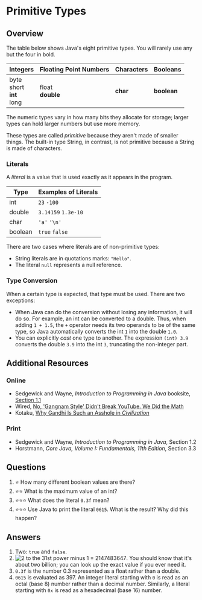 # Primitive Types
## Overview
The table below shows Java's eight primitive types. You will rarely use any but the four in bold.

Integers | Floating Point Numbers | Characters | Booleans
-|-|-|-
byte<br>short<br>**int**<br>long | float<br>**double** | **char** | **boolean**

The numeric types vary in how many bits they allocate for storage; larger types can hold larger numbers but use more memory.

These types are called *primitive* because they aren't made of smaller things. The built-in type String, in contrast, is not primitive because a String is made of characters.
### Literals
A *literal* is a value that is used exactly as it appears in the program.

Type | Examples of Literals
-|-
int | `23` `-100`
double | `3.14159` `1.3e-10`
char | `'a'` `'\n'`
boolean | `true` `false`

There are two cases where literals are of non-primitive types:
- String literals are in quotations marks: `"Hello"`.
- The literal `null` represents a null reference.
### Type Conversion
When a certain type is expected, that type must be used. There are two exceptions:
- When Java can do the conversion without losing any information, it will do so. For example, an int can be converted to a double. Thus, when adding `1 + 1.5`, the `+` operator needs its two operands to be of the same type, so Java automatically converts the int `1` into the double `1.0`.
- You can explicitly *cast* one type to another. The expression `(int) 3.9` converts the double `3.9` into the int `3`, truncating the non-integer part.
## Additional Resources
### Online
- Sedgewick and Wayne, *Introduction to Programming in Java* booksite, [Section 1.1](https://introcs.cs.princeton.edu/java/12types/)
- Wired, [No, 'Gangnam Style' Didn't Break YouTube. We Did the Math](https://www.wired.com/2014/12/gangnam-style-youtube-math/)
- Kotaku, [Why Gandhi Is Such an Asshole in *Civilization*](https://kotaku.com/why-gandhi-is-such-an-asshole-in-civilization-1653818245)
### Print
- Sedgewick and Wayne, *Introduction to Programming in Java*, Section 1.2
- Horstmann, *Core Java, Volume I: Fundamentals, 11th Edition*, Section 3.3
## Questions
1. :star: How many different boolean values are there?
1. :star::star: What is the maximum value of an int?
1. :star::star::star: What does the literal `0.3f` mean?
1. :star::star::star: Use Java to print the literal `0615`. What is the result? Why did this happen?
## Answers
1. Two: `true` and `false`.
1. ![2 to the 31st power minus 1 = 2147483647](https://latex.codecogs.com/svg.latex?2^{31}-1=2147483647). You should know that it's about two billion; you can look up the exact value if you ever need it.
1. `0.3f` is the number 0.3 represented as a float rather than a double.
1. `0615` is evaluated as 397. An integer literal starting with `0` is read as an octal (base 8) number rather than a decimal number. Similarly, a literal starting with `0x` is read as a hexadecimal (base 16) number.
